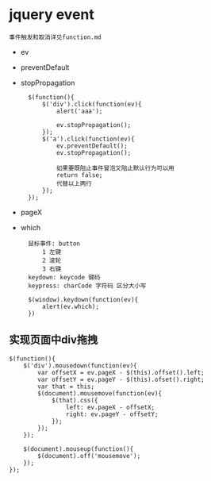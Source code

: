 # jquery event

    事件触发和取消详见function.md

* ev

* preventDefault
* stopPropagation

        $(function(){
            $('div').click(function(ev){
                alert('aaa');

                ev.stopPropagation();
            });
            $('a').click(function(ev){
                ev.preventDefault();
                ev.stopPropagation();

                如果要既阻止事件冒泡又阻止默认行为可以用
                return false;
                代替以上两行
            });
        });

* pageX
* which

        鼠标事件: button
            1 左键
            2 滚轮
            3 右键
        keydown: keycode 键码
        keypress: charCode 字符码 区分大小写

        $(window).keydown(function(ev){
            alert(ev.which);
        })

## 实现页面中div拖拽

    $(function(){
        $('div').mousedown(function(ev){
            var offsetX = ev.pageX - $(this).offset().left;
            var offsetY = ev.pageY - $(this).ofset().right;
            var that = this;
            $(document).mousemove(function(ev){
                $(that).css({
                    left: ev.pageX - offsetX;
                    right: ev.pageY - offsetY;
                });
            });
        });

        $(document).mouseup(function(){
            $(document).off('mousemove');
        });
    });

